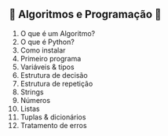 ## :construction: Algoritmos e Programação :construction:

1. O que é um Algoritmo?
2. O que é Python?
3. Como instalar
4. Primeiro programa
5. Variáveis & tipos
6. Estrutura de decisão
7. Estrutura de repetição
8. Strings
9. Números
10. Listas
11. Tuplas & dicionários
12. Tratamento de erros
